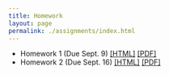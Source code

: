 ```yaml
---
title: Homework
layout: page
permalink: ./assignments/index.html
---
```


* Homework 1 (Due Sept. 9) [[HTML]](./homework1.html) [[PDF]](./homework1.pdf)
* Homework 2 (Due Sept. 16) [[HTML]](./homework2.html) [[PDF]](./homework2.pdf)
